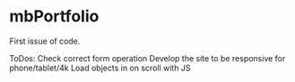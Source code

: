 # mbPortfolio

First issue of code.

ToDos:
Check correct form operation
Develop the site to be responsive for phone/tablet/4k
Load objects in on scroll with JS
